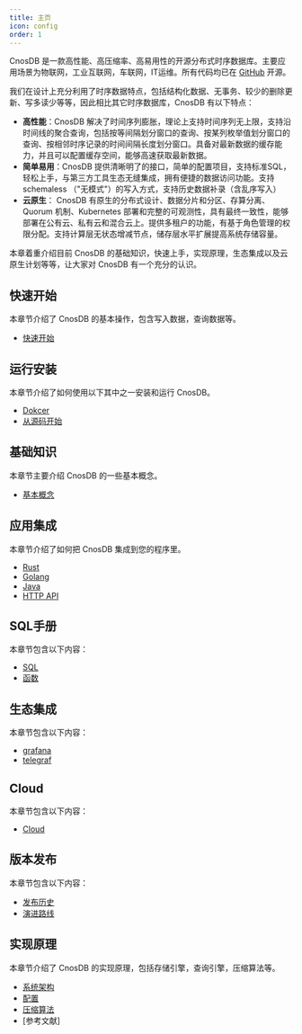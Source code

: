 ```yaml
---
title: 主页
icon: config
order: 1
---
```


CnosDB 是一款高性能、高压缩率、高易用性的开源分布式时序数据库。主要应用场景为物联网，工业互联网，车联网，IT运维。所有代码均已在 [GitHub](https://github.com/cnosdb/cnosdb) 开源。

我们在设计上充分利用了时序数据特点，包括结构化数据、无事务、较少的删除更新、写多读少等等，因此相比其它时序数据库，CnosDB 有以下特点：
* **高性能**：CnosDB 解决了时间序列膨胀，理论上支持时间序列无上限，支持沿时间线的聚合查询，包括按等间隔划分窗口的查询、按某列枚举值划分窗口的查询、按相邻时序记录的时间间隔长度划分窗口。具备对最新数据的缓存能力，并且可以配置缓存空间，能够高速获取最新数据。
* **简单易用**：CnosDB 提供清晰明了的接口，简单的配置项目，支持标准SQL，轻松上手，与第三方工具生态无缝集成，拥有便捷的数据访问功能。支持 schemaless （"无模式"）的写入方式，支持历史数据补录（含乱序写入）
* **云原生**： CnosDB 有原生的分布式设计、数据分片和分区、存算分离、Quorum 机制、Kubernetes 部署和完整的可观测性，具有最终一致性，能够部署在公有云、私有云和混合云上。提供多租户的功能，有基于角色管理的权限分配。支持计算层无状态增减节点，储存层水平扩展提高系统存储容量。


本章着重介绍目前 CnosDB 的基础知识，快速上手，实现原理，生态集成以及云原生计划等等，让大家对 CnosDB 有一个充分的认识。

## 快速开始
本章节介绍了 CnosDB 的基本操作，包含写入数据，查询数据等。
- [快速开始](./guide/QUICK_START.md#基本操作)

## 运行安装
本章节介绍了如何使用以下其中之一安装和运行 CnosDB。

- [Dokcer](/guide/install_cnosdb.md#Docker)
- [从源码开始](/guide/install_cnosdb.md#源码安装)

## 基础知识
本章节主要介绍 CnosDB 的一些基本概念。

- [基本概念](/guide/concept.md#基本概念)

## 应用集成

本章节介绍了如何把 CnosDB 集成到您的程序里。
- [Rust](./guide/application/application.md#rust)
- [Golang](./guide/application/application.md#golang)
- [Java](./guide/application/application.md#java)
- [HTTP API](./guide/application/api.md)

## SQL手册
本章节包含以下内容：
- [SQL](./guide/query/sql.md)
- [函数](./guide/query/function.md)

## 生态集成
本章节包含以下内容：
- [grafana](./guide/ecology/grafana.md)
- [telegraf](./guide/ecology/telegraf.md)

## Cloud
本章节包含以下内容：
- [Cloud](./guide/cloud.md)

## 版本发布

本章节包含以下内容：
- [发布历史](./guide/release/changelist.md)
- [演进路线](./guide/release/roadmap.md)

## 实现原理
本章节介绍了 CnosDB 的实现原理，包括存储引擎，查询引擎，压缩算法等。
- [系统架构](./guide/design/arch.md)
- [配置](./guide/design/config.md)
- [压缩算法](./guide/design/compress.md)
- [参考文献]
